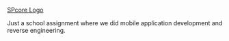 [SPcore Logo](/app/src/main/res/drawable/logo_black.png)

Just a school assignment where we did mobile application development and reverse engineering.
